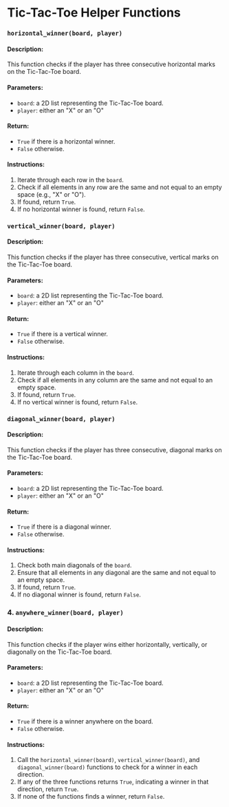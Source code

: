 # Tic-Tac-Toe Helper Functions


### `horizontal_winner(board, player)`

#### Description:
This function checks if the player has three consecutive horizontal marks on the Tic-Tac-Toe board.

#### Parameters:
- `board`: a 2D list representing the Tic-Tac-Toe board.
- `player`: either an "X" or an "O"

#### Return:
- `True` if there is a horizontal winner.
- `False` otherwise.

#### Instructions:
1. Iterate through each row in the `board`.
2. Check if all elements in any row are the same and not equal to an empty space (e.g., "X" or "O").
3. If found, return `True`.
4. If no horizontal winner is found, return `False`.

### `vertical_winner(board, player)`

#### Description:
This function checks if the player has three consecutive, vertical marks on the Tic-Tac-Toe board.

#### Parameters:
- `board`: a 2D list representing the Tic-Tac-Toe board.
- `player`: either an "X" or an "O"

#### Return:
- `True` if there is a vertical winner.
- `False` otherwise.

#### Instructions:
1. Iterate through each column in the `board`.
2. Check if all elements in any column are the same and not equal to an empty space.
3. If found, return `True`.
4. If no vertical winner is found, return `False`.

### `diagonal_winner(board, player)`

#### Description:
This function checks if the player has three consecutive, diagonal marks on the Tic-Tac-Toe board.

#### Parameters:
- `board`: a 2D list representing the Tic-Tac-Toe board.
- `player`: either an "X" or an "O"

#### Return:
- `True` if there is a diagonal winner.
- `False` otherwise.

#### Instructions:
1. Check both main diagonals of the `board`.
2. Ensure that all elements in any diagonal are the same and not equal to an empty space.
3. If found, return `True`.
4. If no diagonal winner is found, return `False`.


### 4. `anywhere_winner(board, player)`

#### Description:
This function checks if the player wins either horizontally, vertically, or diagonally on the Tic-Tac-Toe board.

#### Parameters:
- `board`: a 2D list representing the Tic-Tac-Toe board.
- `player`: either an "X" or an "O"

#### Return:
- `True` if there is a winner anywhere on the board.
- `False` otherwise.

#### Instructions:
1. Call the `horizontal_winner(board)`, `vertical_winner(board)`, and `diagonal_winner(board)` functions to check for a winner in each direction.
2. If any of the three functions returns `True`, indicating a winner in that direction, return `True`.
3. If none of the functions finds a winner, return `False`.


